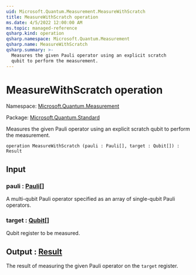 ```yaml
---
uid: Microsoft.Quantum.Measurement.MeasureWithScratch
title: MeasureWithScratch operation
ms.date: 4/5/2022 12:00:00 AM
ms.topic: managed-reference
qsharp.kind: operation
qsharp.namespace: Microsoft.Quantum.Measurement
qsharp.name: MeasureWithScratch
qsharp.summary: >-
  Measures the given Pauli operator using an explicit scratch
  qubit to perform the measurement.
---
```


# MeasureWithScratch operation

Namespace: [Microsoft.Quantum.Measurement](xref:Microsoft.Quantum.Measurement)

Package: [Microsoft.Quantum.Standard](https://nuget.org/packages/Microsoft.Quantum.Standard)


Measures the given Pauli operator using an explicit scratchqubit to perform the measurement.

```qsharp
operation MeasureWithScratch (pauli : Pauli[], target : Qubit[]) : Result
```


## Input

### pauli : [Pauli](xref:microsoft.quantum.qsharp.valueliterals#pauli-literals)[]

A multi-qubit Pauli operator specified as an array ofsingle-qubit Pauli operators.


### target : [Qubit](xref:microsoft.quantum.qsharp.valueliterals#qubit-literals)[]

Qubit register to be measured.



## Output : [Result](xref:microsoft.quantum.qsharp.valueliterals#result-literal)

The result of measuring the given Pauli operator onthe `target` register.